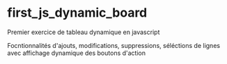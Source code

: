 # first_js_dynamic_board
Premier exercice de tableau dynamique en javascript

Focntionnalités d'ajouts, modifications, suppressions, séléctions de lignes avec affichage dynamique des boutons d'action
